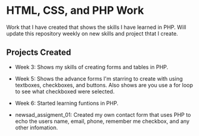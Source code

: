 # HTML, CSS, and PHP Work

Work that I have created that shows the skills I have learned in PHP. Will update this repository weekly on new skills and project thtat I create.

## Projects Created

- Week 3: Shows my skills of creating forms and tables in PHP.

- Week 5: Shows the advance forms I'm starring to create with using textboxes, checkboxes, and buttons. Also shows are you use a for loop to see what checkboxed were selected.

- Week 6: Started learning funtions in PHP.

- newsad_assigment_01: Created my own contact form that uses PHP to echo the users name, email, phone, remember me checkbox, and 
                      any other infomation. 
